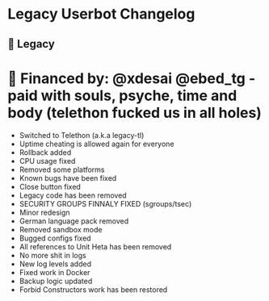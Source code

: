 # Legacy Userbot Changelog
## 🌙 Legacy
# 💸 Financed by: @xdesai @ebed_tg - paid with souls, psyche, time and body (telethon fucked us in all holes)

- Switched to Telethon (a.k.a legacy-tl)
- Uptime cheating is allowed again for everyone
- Rollback added
- CPU usage fixed
- Removed some platforms
- Known bugs have been fixed
- Close button fixed
- Legacy code has been removed
- SECURITY GROUPS FINNALY FIXED (sgroups/tsec)
- Minor redesign
- German language pack removed
- Removed sandbox mode
- Bugged configs fixed
- All references to Unit Heta has been removed
- No more shit in logs
- New log levels added
- Fixed work in Docker
- Backup logic updated
- Forbid Constructors work has been restored
